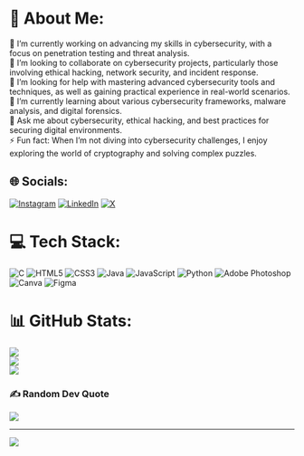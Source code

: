 # 💫 About Me:
🔭 I’m currently working on advancing my skills in cybersecurity, with a focus on penetration testing and threat analysis.<br>👯 I’m looking to collaborate on cybersecurity projects, particularly those involving ethical hacking, network security, and incident response.<br>🤝 I’m looking for help with mastering advanced cybersecurity tools and techniques, as well as gaining practical experience in real-world scenarios.<br>🌱 I’m currently learning about various cybersecurity frameworks, malware analysis, and digital forensics.<br>💬 Ask me about cybersecurity, ethical hacking, and best practices for securing digital environments.<br>⚡ Fun fact: When I’m not diving into cybersecurity challenges, I enjoy exploring the world of cryptography and solving complex puzzles.


## 🌐 Socials:
[![Instagram](https://img.shields.io/badge/Instagram-%23E4405F.svg?logo=Instagram&logoColor=white)](https://instagram.com/_.___v_i_v_e_k___._) [![LinkedIn](https://img.shields.io/badge/LinkedIn-%230077B5.svg?logo=linkedin&logoColor=white)](https://linkedin.com/in/vivek-datta-vema-968270296) [![X](https://img.shields.io/badge/X-black.svg?logo=X&logoColor=white)](https://x.com/Vema_vivek) 

# 💻 Tech Stack:
![C](https://img.shields.io/badge/c-%2300599C.svg?style=for-the-badge&logo=c&logoColor=white) ![HTML5](https://img.shields.io/badge/html5-%23E34F26.svg?style=for-the-badge&logo=html5&logoColor=white) ![CSS3](https://img.shields.io/badge/css3-%231572B6.svg?style=for-the-badge&logo=css3&logoColor=white) ![Java](https://img.shields.io/badge/java-%23ED8B00.svg?style=for-the-badge&logo=openjdk&logoColor=white) ![JavaScript](https://img.shields.io/badge/javascript-%23323330.svg?style=for-the-badge&logo=javascript&logoColor=%23F7DF1E) ![Python](https://img.shields.io/badge/python-3670A0?style=for-the-badge&logo=python&logoColor=ffdd54) ![Adobe Photoshop](https://img.shields.io/badge/adobe%20photoshop-%2331A8FF.svg?style=for-the-badge&logo=adobe%20photoshop&logoColor=white) ![Canva](https://img.shields.io/badge/Canva-%2300C4CC.svg?style=for-the-badge&logo=Canva&logoColor=white) ![Figma](https://img.shields.io/badge/figma-%23F24E1E.svg?style=for-the-badge&logo=figma&logoColor=white)
# 📊 GitHub Stats:
![](https://github-readme-stats.vercel.app/api?username=iamvivekdatta&theme=dark&hide_border=false&include_all_commits=false&count_private=false)<br/>
![](https://github-readme-streak-stats.herokuapp.com/?user=iamvivekdatta&theme=dark&hide_border=false)<br/>
![](https://github-readme-stats.vercel.app/api/top-langs/?username=iamvivekdatta&theme=dark&hide_border=false&include_all_commits=false&count_private=false&layout=compact)

### ✍️ Random Dev Quote
![](https://quotes-github-readme.vercel.app/api?type=horizontal&theme=radical)

---
[![](https://visitcount.itsvg.in/api?id=iamvivekdatta&icon=0&color=0)](https://visitcount.itsvg.in)

<!-- Proudly created with GPRM ( https://gprm.itsvg.in ) -->
